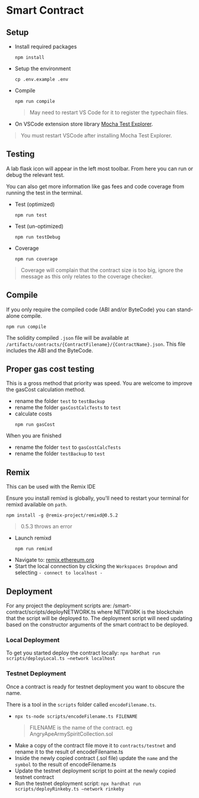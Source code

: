 # Smart Contract

## Setup

- Install required packages

  ```
  npm install
  ```

- Setup the environment

  ```
  cp .env.example .env
  ```

- Compile

  ```
  npm run compile
  ```

  > May need to restart VS Code for it to register the typechain files.

- On VSCode extension store library [Mocha Test Explorer](https://marketplace.visualstudio.com/items?itemName=hbenl.vscode-mocha-test-adapter).

> You must restart VSCode after installing Mocha Test Explorer.

## Testing

A lab flask icon will appear in the left most toolbar. From here you can run or debug the relevant test.

You can also get more information like gas fees and code coverage from running the test in the terminal.

- Test (optimized)
  ```
  npm run test
  ```
- Test (un-optimized)
  ```
  npm run testDebug
  ```
- Coverage
  ```
  npm run coverage
  ```

> Coverage will complain that the contract size is too big, ignore the message as this only relates to the coverage checker.

## Compile

If you only require the compiled code (ABI and/or ByteCode) you can stand-alone compile.

```
npm run compile
```

The solidity compiled `.json` file will be available at `/artifacts/contracts/{ContractFilename}/{ContractName}.json`. This file includes the ABI and the ByteCode.

## Proper gas cost testing

This is a gross method that priority was speed. You are welcome to improve the gasCost calculation method.

- rename the folder `test` to `testBackup`
- rename the folder `gasCostCalcTests` to `test`
- calculate costs
  ```
  npm run gasCost
  ```

When you are finished

- rename the folder `test` to `gasCostCalcTests`
- rename the folder `testBackup` to `test`

## Remix

This can be used with the Remix IDE

Ensure you install remixd is globally, you'll need to restart your terminal for remixd available on `path`.

```
npm install -g @remix-project/remixd@0.5.2
```

> 0.5.3 throws an error

- Launch remixd
  ```
  npm run remixd
  ```
- Navigate to: [remix.ethereum.org](https://remix.ethereum.org/)
- Start the local connection by clicking the `Workspaces Dropdown` and selecting `- connect to localhost -`

## Deployment

For any project the deployment scripts are: /smart-contract/scripts/deployNETWORK.ts where NETWORK is the blockchain that the script will be deployed to.
The deployment script will need updating based on the constructor arguments of the smart contract to be deployed.

### Local Deployment
To get you started deploy the contract locally: `npx hardhat run scripts/deployLocal.ts —network localhost`

### Testnet Deployment
Once a contract is ready for testnet deployment you want to obscure the name. 

There is a tool in the `scripts` folder called `encodeFilename.ts`. 
- `npx ts-node scripts/encodeFilename.ts FILENAME` 
  >FILENAME is the name of the contract. eg AngryApeArmySpiritCollection.sol
- Make a copy of the contract file move it to `contracts/testnet` and rename it to the result of encodeFilename.ts
- Inside the newly copied contract (.sol file) update the `name` and the `symbol` to the result of encodeFilename.ts
- Update the testnet deployment script to point at the newly copied testnet contract
- Run the testnet deployment script: `npx hardhat run scripts/deployRinkeby.ts —network rinkeby`